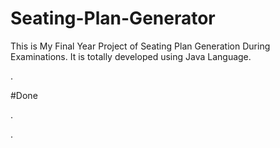 # Seating-Plan-Generator

This is My Final Year Project of Seating Plan Generation During Examinations. It is totally developed using Java Language.































































.





















































#Done










































































































.




































































































































































































































































































































































































































































































.






































